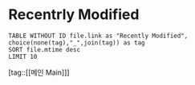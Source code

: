 # Recentrly Modified
```dataview
TABLE WITHOUT ID file.link as "Recently Modified", choice(none(tag),"_",join(tag)) as tag
SORT file.mtime desc
LIMIT 10
```
[tag::[[메인 Main]]]